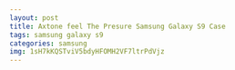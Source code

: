 ```yaml
---
layout: post
title: Axtone feel The Presure Samsung Galaxy S9 Case
tags: samsung galaxy s9
categories: samsung
img: 1sH7kKQSTviV5bdyHFOMH2VF7ltrPdVjz
---
```

